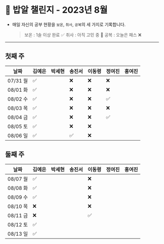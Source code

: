 # 🍚 밥알 챌린지 - 2023년 8월
- 매일 자신의 공부 현황을 `보온`, `취사`, `공복`의 세 가지로 기록합니다.
    
    > 보온 : 1솔 이상 완료 ✅
    취사 : 아직 고민 중 🤔
    공복 : 오늘은 패스 ❌
---

## 첫째 주

**날짜**|김예은|박세현|송진서|이동령|정여진|홍여진
---|---|---|---|---|---|---
07/31 월|✅| |❌|❌|❌| |
08/01 화|✅| |❌|❌|❌| |
08/02 수|✅| |❌|❌|✅| |
08/03 목|✅| |❌|❌|❌| |
08/04 금|✅| |❌|❌|✅| |
08/05 토|✅| |❌|❌| | |
08/06 일|✅| |✅|❌| | |


## 둘째 주

**날짜**|김예은|박세현|송진서|이동령|정여진|홍여진
---|---|---|---|---|---|---
08/07 월|✅| | |❌| | |
08/08 화|✅| | |❌| | |
08/09 수|✅| | |❌| | |
08/10 목|❌ | | |❌| | |
08/11 금|❌ | | |✅| | |
08/12 토|✅ | | | | | |
08/13 일|✅ | | | | | |
